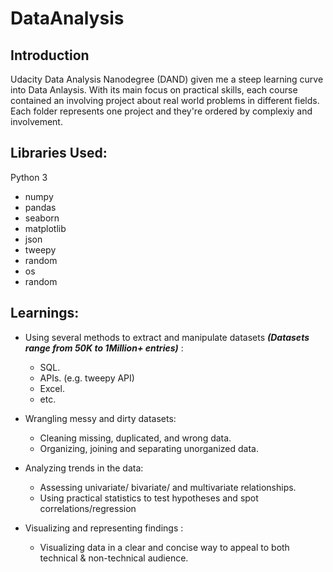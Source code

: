 # DataAnalysis
## Introduction
Udacity Data Analysis Nanodegree (DAND) given me a steep learning curve into Data Anlaysis. With its main focus on practical skills, each course contained an involving project about real world problems in different fields. Each folder represents one project and they're ordered by complexiy and involvement.

## Libraries Used:
Python 3
- numpy
- pandas
- seaborn
- matplotlib
- json
- tweepy
- random
- os
- random

## Learnings:
- Using several methods to extract and manipulate datasets ***(Datasets range from 50K to 1Million+ entries)*** :
    - SQL.
    - APIs. (e.g. tweepy API)
    - Excel.
    - etc.
- Wrangling messy and dirty datasets:
    - Cleaning missing, duplicated, and wrong data.
    - Organizing, joining and separating unorganized data.
    
- Analyzing trends in the data:
    - Assessing univariate/ bivariate/ and multivariate relationships. 
    - Using practical statistics to test hypotheses and spot correlations/regression

- Visualizing and representing findings : 
    -   Visualizing data in a clear and concise way to appeal to both technical & non-technical audience.
